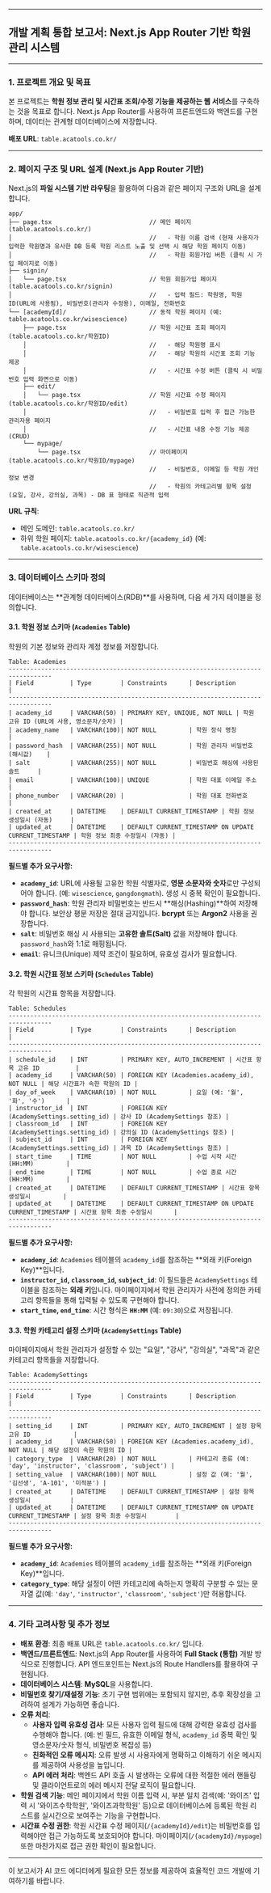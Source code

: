 -----

## 개발 계획 통합 보고서: Next.js App Router 기반 학원 관리 시스템

-----

### 1\. 프로젝트 개요 및 목표

본 프로젝트는 **학원 정보 관리 및 시간표 조회/수정 기능을 제공하는 웹 서비스**를 구축하는 것을 목표로 합니다.
Next.js App Router를 사용하여 프론트엔드와 백엔드를 구현하며, 데이터는 관계형 데이터베이스에 저장합니다.

**배포 URL**: `table.acatools.co.kr/`

-----

### 2\. 페이지 구조 및 URL 설계 (Next.js App Router 기반)

Next.js의 **파일 시스템 기반 라우팅**을 활용하여 다음과 같은 페이지 구조와 URL을 설계합니다.

```
app/
├── page.tsx                           // 메인 페이지 (table.acatools.co.kr/)
│                                      //   - 학원 이름 검색 (현재 사용자가 입력한 학원명과 유사한 DB 등록 학원 리스트 노출 및 선택 시 해당 학원 페이지 이동)
│                                      //   - 학원 회원가입 버튼 (클릭 시 가입 페이지로 이동)
├── signin/
│   └── page.tsx                       // 학원 회원가입 페이지 (table.acatools.co.kr/signin)
│                                      //   - 입력 필드: 학원명, 학원ID(URL에 사용됨), 비밀번호(관리자 수정용), 이메일, 전화번호
└── [academyId]/                       // 동적 학원 페이지 (예: table.acatools.co.kr/wisescience)
    ├── page.tsx                       // 학원 시간표 조회 페이지 (table.acatools.co.kr/학원ID)
    │                                  //   - 해당 학원명 표시
    │                                  //   - 해당 학원의 시간표 조회 기능 제공
    │                                  //   - 시간표 수정 버튼 (클릭 시 비밀번호 입력 화면으로 이동)
    ├── edit/
    │   └── page.tsx                   // 학원 시간표 수정 페이지 (table.acatools.co.kr/학원ID/edit)
    │                                  //   - 비밀번호 입력 후 접근 가능한 관리자용 페이지
    │                                  //   - 시간표 내용 수정 기능 제공 (CRUD)
    └── mypage/
        └── page.tsx                   // 마이페이지 (table.acatools.co.kr/학원ID/mypage)
                                       //   - 비밀번호, 이메일 등 학원 개인정보 변경
                                       //   - 학원의 카테고리별 항목 설정 (요일, 강사, 강의실, 과목) - DB 표 형태로 직관적 입력
```

**URL 규칙**:

  * 메인 도메인: `table.acatools.co.kr/`
  * 하위 학원 페이지: `table.acatools.co.kr/{academy_id}` (예: `table.acatools.co.kr/wisescience`)

-----

### 3\. 데이터베이스 스키마 정의

데이터베이스는 \*\*관계형 데이터베이스(RDB)\*\*를 사용하며, 다음 세 가지 테이블을 정의합니다.

#### 3.1. 학원 정보 스키마 (`Academies` Table)

학원의 기본 정보와 관리자 계정 정보를 저장합니다.

```
Table: Academies
----------------------------------------------------------------------------------
| Field          | Type        | Constraints      | Description                  |
----------------------------------------------------------------------------------
| academy_id     | VARCHAR(50) | PRIMARY KEY, UNIQUE, NOT NULL | 학원 고유 ID (URL에 사용, 영소문자/숫자) |
| academy_name   | VARCHAR(100)| NOT NULL         | 학원 정식 명칭               |
| password_hash  | VARCHAR(255)| NOT NULL         | 학원 관리자 비밀번호 (해시값)    |
| salt           | VARCHAR(255)| NOT NULL         | 비밀번호 해싱에 사용된 솔트     |
| email          | VARCHAR(100)| UNIQUE           | 학원 대표 이메일 주소          |
| phone_number   | VARCHAR(20) |                  | 학원 대표 전화번호             |
| created_at     | DATETIME    | DEFAULT CURRENT_TIMESTAMP | 학원 정보 생성일시 (자동)     |
| updated_at     | DATETIME    | DEFAULT CURRENT_TIMESTAMP ON UPDATE CURRENT_TIMESTAMP | 학원 정보 최종 수정일시 (자동) |
----------------------------------------------------------------------------------
```

**필드별 추가 요구사항:**

  * **`academy_id`**: URL에 사용될 고유한 학원 식별자로, **영문 소문자와 숫자**로만 구성되어야 합니다. (예: `wisescience`, `gangdongmath`). 생성 시 중복 확인이 필요합니다.
  * **`password_hash`**: 학원 관리자 비밀번호는 반드시 \*\*해싱(Hashing)\*\*하여 저장해야 합니다. 보안상 평문 저장은 절대 금지입니다. **bcrypt** 또는 **Argon2** 사용을 권장합니다.
  * **`salt`**: 비밀번호 해싱 시 사용되는 **고유한 솔트(Salt)** 값을 저장해야 합니다. `password_hash`와 1:1로 매핑됩니다.
  * **`email`**: 유니크(Unique) 제약 조건이 필요하며, 유효성 검사가 필요합니다.

#### 3.2. 학원 시간표 정보 스키마 (`Schedules` Table)

각 학원의 시간표 항목을 저장합니다.

```
Table: Schedules
----------------------------------------------------------------------------------
| Field          | Type        | Constraints      | Description                  |
----------------------------------------------------------------------------------
| schedule_id    | INT         | PRIMARY KEY, AUTO_INCREMENT | 시간표 항목 고유 ID          |
| academy_id     | VARCHAR(50) | FOREIGN KEY (Academies.academy_id), NOT NULL | 해당 시간표가 속한 학원의 ID |
| day_of_week    | VARCHAR(10) | NOT NULL         | 요일 (예: '월', '화', '수')      |
| instructor_id  | INT         | FOREIGN KEY (AcademySettings.setting_id) | 강사 ID (AcademySettings 참조) |
| classroom_id   | INT         | FOREIGN KEY (AcademySettings.setting_id) | 강의실 ID (AcademySettings 참조) |
| subject_id     | INT         | FOREIGN KEY (AcademySettings.setting_id) | 과목 ID (AcademySettings 참조) |
| start_time     | TIME        | NOT NULL         | 수업 시작 시간 (HH:MM)         |
| end_time       | TIME        | NOT NULL         | 수업 종료 시간 (HH:MM)         |
| created_at     | DATETIME    | DEFAULT CURRENT_TIMESTAMP | 시간표 항목 생성일시         |
| updated_at     | DATETIME    | DEFAULT CURRENT_TIMESTAMP ON UPDATE CURRENT_TIMESTAMP | 시간표 항목 최종 수정일시      |
----------------------------------------------------------------------------------
```

**필드별 추가 요구사항:**

  * **`academy_id`**: `Academies` 테이블의 `academy_id`를 참조하는 \*\*외래 키(Foreign Key)\*\*입니다.
  * **`instructor_id`, `classroom_id`, `subject_id`**: 이 필드들은 `AcademySettings` 테이블을 참조하는 **외래 키**입니다. 마이페이지에서 학원 관리자가 사전에 정의한 카테고리 항목들을 통해 입력될 수 있도록 구현해야 합니다.
  * **`start_time`, `end_time`**: 시간 형식은 **`HH:MM`** (예: `09:30`)으로 저장됩니다.

#### 3.3. 학원 카테고리 설정 스키마 (`AcademySettings` Table)

마이페이지에서 학원 관리자가 설정할 수 있는 "요일", "강사", "강의실", "과목"과 같은 카테고리 항목들을 저장합니다.

```
Table: AcademySettings
----------------------------------------------------------------------------------
| Field          | Type        | Constraints      | Description                  |
----------------------------------------------------------------------------------
| setting_id     | INT         | PRIMARY KEY, AUTO_INCREMENT | 설정 항목 고유 ID            |
| academy_id     | VARCHAR(50) | FOREIGN KEY (Academies.academy_id), NOT NULL | 해당 설정이 속한 학원의 ID |
| category_type  | VARCHAR(20) | NOT NULL         | 카테고리 종류 (예: 'day', 'instructor', 'classroom', 'subject') |
| setting_value  | VARCHAR(100)| NOT NULL         | 설정 값 (예: '월', '김선생', 'A-101', '미적분') |
| created_at     | DATETIME    | DEFAULT CURRENT_TIMESTAMP | 설정 항목 생성일시           |
| updated_at     | DATETIME    | DEFAULT CURRENT_TIMESTAMP ON UPDATE CURRENT_TIMESTAMP | 설정 항목 최종 수정일시        |
----------------------------------------------------------------------------------
```

**필드별 추가 요구사항:**

  * **`academy_id`**: `Academies` 테이블의 `academy_id`를 참조하는 \*\*외래 키(Foreign Key)\*\*입니다.
  * **`category_type`**: 해당 설정이 어떤 카테고리에 속하는지 명확히 구분할 수 있는 문자열 값(예: `'day'`, `'instructor'`, `'classroom'`, `'subject'`)만 허용합니다.

-----

### 4\. 기타 고려사항 및 추가 정보

  * **배포 환경**: 최종 배포 URL은 `table.acatools.co.kr/` 입니다.
  * **백엔드/프론트엔드**: Next.js의 App Router를 사용하여 **Full Stack (통합)** 개발 방식으로 진행합니다. API 엔드포인트는 Next.js의 Route Handlers를 활용하여 구현됩니다.
  * **데이터베이스 시스템**: **MySQL**을 사용합니다.
  * **비밀번호 찾기/재설정 기능**: 초기 구현 범위에는 포함되지 않지만, 추후 확장성을 고려하여 설계가 가능하면 좋습니다.
  * **오류 처리**:
      * **사용자 입력 유효성 검사**: 모든 사용자 입력 필드에 대해 강력한 유효성 검사를 수행해야 합니다. (예: 빈 필드, 유효한 이메일 형식, `academy_id` 중복 확인 및 영소문자/숫자 형식, 비밀번호 복잡성 등)
      * **친화적인 오류 메시지**: 오류 발생 시 사용자에게 명확하고 이해하기 쉬운 메시지를 제공하여 사용성을 높입니다.
      * **API 에러 처리**: 백엔드 API 호출 시 발생하는 오류에 대한 적절한 에러 핸들링 및 클라이언트로의 에러 메시지 전달 로직이 필요합니다.
  * **학원 검색 기능**: 메인 페이지에서 학원 이름 입력 시, 부분 일치 검색(예: '와이즈' 입력 시 '와이즈수학학원', '와이즈과학학원' 등)으로 데이터베이스에 등록된 학원 리스트를 실시간으로 보여주는 기능을 구현합니다.
  * **시간표 수정 권한**: 학원 시간표 수정 페이지(`/{academyId}/edit`)는 비밀번호를 입력해야만 접근 가능하도록 보호되어야 합니다. 마이페이지(`/{academyId}/mypage`) 또한 마찬가지로 접근 권한 확인이 필요합니다.

-----

이 보고서가 AI 코드 에디터에게 필요한 모든 정보를 제공하여 효율적인 코드 개발에 기여하기를 바랍니다.